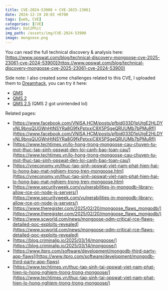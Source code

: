 ```yaml
---
title: CVE-2024-53900 + CVE-2025-23061
date: 2024-12-19 20:03 +0700
tags: [web, CVE]
categories: [CVE]
author: Dat2Phit
img_path: /assets/img/CVE-2024-53900
image: mongoose.png
---
```


You can read the full technical discovery & analysis here: [https://www.opswat.com/blog/technical-discovery-mongoose-cve-2025-23061-cve-2024-53900](https://www.opswat.com/blog/technical-discovery-mongoose-cve-2025-23061-cve-2024-53900)

Side note: I also created some challenges related to this CVE, I uploaded them to [Dreamhack](https://dreamhack.io/), you can try it here: 
- [QMS](https://dreamhack.io/wargame/challenges/1609)
- [QMS 2](https://dreamhack.io/wargame/challenges/1610)
- [QMS 2.5](https://dreamhack.io/wargame/challenges/1701) (QMS 2 got unintended lol)

Related pages:
- [https://www.facebook.com/VNISA.HCM/posts/pfbid033D1pUtgE2HLDYvNL9bnsQUGWnHtNSYRa8G9fkPptxxiC8X5PSgeQRUUMb7bPMuRfl](https://www.facebook.com/VNISA.HCM/posts/pfbid033D1pUtgE2HLDYvNL9bnsQUGWnHtNSYRa8G9fkPptxxiC8X5PSgeQRUUMb7bPMuRfl)
- [https://www.techtimes.vn/lo-hong-trong-mongoose-cau-chuyen-tu-mot-thuc-tap-sinh-opswat-den-loi-canh-bao-toan-cau/](https://www.techtimes.vn/lo-hong-trong-mongoose-cau-chuyen-tu-mot-thuc-tap-sinh-opswat-den-loi-canh-bao-toan-cau/)
- [https://vneconomy.vn/thuc-tap-sinh-opswat-viet-nam-phat-hien-hai-lo-hong-bao-mat-nghiem-trong-tren-mongoose.htm](https://vneconomy.vn/thuc-tap-sinh-opswat-viet-nam-phat-hien-hai-lo-hong-bao-mat-nghiem-trong-tren-mongoose.htm)
- [https://www.securityweek.com/vulnerabilities-in-mongodb-library-allow-rce-on-node-js-servers/](https://www.securityweek.com/vulnerabilities-in-mongodb-library-allow-rce-on-node-js-servers/)
- [https://www.theregister.com/2025/02/20/mongoose_flaws_mongodb/](https://www.theregister.com/2025/02/20/mongoose_flaws_mongodb/)
- [https://www.scworld.com/news/mongoose-odm-critical-rce-flaws-detailed-poc-exploits-revealed](https://www.scworld.com/news/mongoose-odm-critical-rce-flaws-detailed-poc-exploits-revealed)
- [https://blog.criminalip.io/2025/03/14/mongoose/](https://blog.criminalip.io/2025/03/14/mongoose/)
- [https://www.itpro.com/software/development/mongodb-third-party-app-flaws](https://www.itpro.com/software/development/mongodb-third-party-app-flaws)
- [https://www.techtimes.vn/thuc-tap-sinh-tai-opswat-viet-nam-phat-hien-lo-hong-nghiem-trong-trong-mongoose/](https://www.techtimes.vn/thuc-tap-sinh-tai-opswat-viet-nam-phat-hien-lo-hong-nghiem-trong-trong-mongoose/)